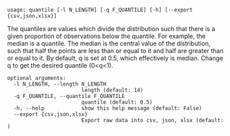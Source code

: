 ```
usage: quantile [-l N_LENGTH] [-q F_QUANTILE] [-h] [--export {csv,json,xlsx}]
```

The quantiles are values which divide the distribution such that there is a given proportion of observations below the
quantile. For example, the median is a quantile. The median is the central value of the distribution, such that half
the points are less than or equal to it and half are greater than or equal to it. By default, q is set at 0.5, which
effectively is median. Change q to get the desired quantile (0<q<1).

```
optional arguments:
  -l N_LENGTH, --length N_LENGTH
                        length (default: 14)
  -q F_QUANTILE, --quantile F_QUANTILE
                        quantile (default: 0.5)
  -h, --help            show this help message (default: False)
  --export {csv,json,xlsx}
                        Export raw data into csv, json, xlsx (default: )
```
